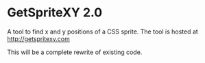 # GetSpriteXY 2.0
A tool to find x and y positions of a CSS sprite.
The tool is hosted at http://getspritexy.com

This will be a complete rewrite of existing code.
